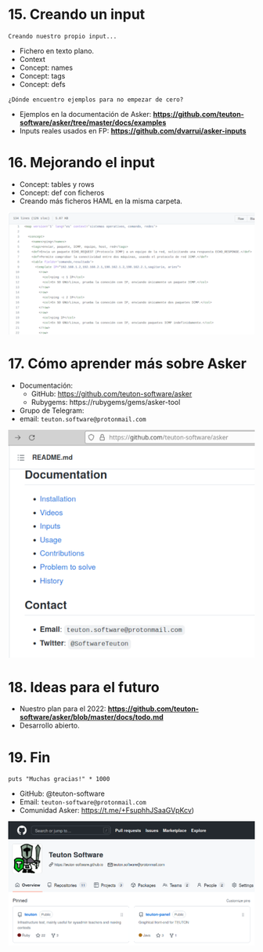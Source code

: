 
# 15. Creando un input

```
Creando nuestro propio input...
```

* Fichero en texto plano.
* Context
* Concept: names
* Concept: tags
* Concept: defs

```
¿Dónde encuentro ejemplos para no empezar de cero?
```

* Ejemplos en la documentación de Asker: **https://github.com/teuton-software/asker/tree/master/docs/examples**
* Inputs reales usados en FP: **https://github.com/dvarrui/asker-inputs**

# 16. Mejorando el input

* Concept: tables y rows
* Concept: def con ficheros
* Creando más ficheros HAML en la misma carpeta.

![](images/github-asker-inputs.png)

# 17. Cómo aprender más sobre Asker

* Documentación:
    * GitHub: https://github.com/teuton-software/asker
    * Rubygems: https://rubygems/gems/asker-tool
* Grupo de Telegram:
* email: `teuton.software@protonmail.com`

![](images/github-asker-docs.png)

# 18. Ideas para el futuro

* Nuestro plan para el 2022: **https://github.com/teuton-software/asker/blob/master/docs/todo.md**
* Desarrollo abierto.

# 19. Fin

```
puts "Muchas gracias!" * 1000
```

* GitHub: @teuton-software
* Email: `teuton-software@protonmail.com`
* Comunidad Asker: https://t.me/+FsuphhJSaaGVpKcv)

![](images/teuton-software.png)
